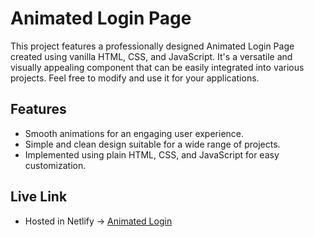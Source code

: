 # Animated Login Page

This project features a professionally designed Animated Login Page created using vanilla HTML, CSS, and JavaScript. It's a versatile and visually appealing component that can be easily integrated into various projects. Feel free to modify and use it for your applications.

## Features

- Smooth animations for an engaging user experience.
- Simple and clean design suitable for a wide range of projects.
- Implemented using plain HTML, CSS, and JavaScript for easy customization.

## Live Link

- Hosted in Netlify -> [Animated Login]()
